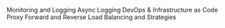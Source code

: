 Monitoring and Logging
Async Logging
DevOps & Infrastructure as Code
Proxy Forward and Reverse
Load Balancing and Strategies